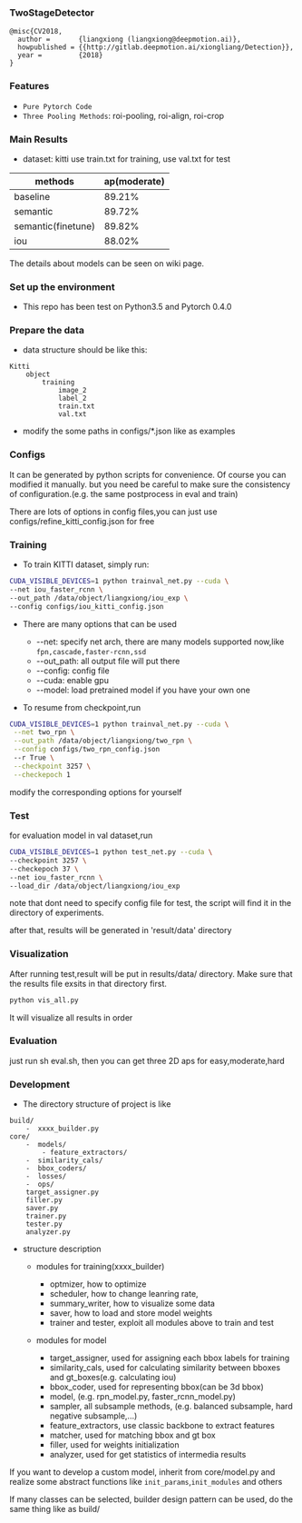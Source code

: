 ### TwoStageDetector
```
@misc{CV2018,
  author =       {liangxiong (liangxiong@deepmotion.ai)},
  howpublished = {{http://gitlab.deepmotion.ai/xiongliang/Detection}},
  year =         {2018}
}
```

### Features
* ```Pure Pytorch Code```
* ```Three Pooling Methods```: roi-pooling, roi-align, roi-crop

### Main Results
* dataset: kitti
use train.txt for training, use val.txt for test

| methods           |     ap(moderate)   |
|-------------------|----------|
| baseline          |   89.21% |
| semantic   |   89.72% |
| semantic(finetune) | 89.82% |
| iou       | 88.02%    |

The details about models can be seen on wiki page.

### Set up the environment
* This repo has been test on Python3.5 and Pytorch 0.4.0

### Prepare the data
* data structure should be like this:

```
Kitti
    object
        training
            image_2
            label_2
            train.txt
            val.txt
```
* modify the some paths in configs/*.json like as examples

### Configs
It can be generated by python scripts for convenience.
Of course you can modified it manually. but you need be careful
to make sure the consistency of configuration.(e.g. the same postprocess in eval and train)

There are lots of options in config files,you can just use
configs/refine_kitti_config.json for free


### Training
* To train KITTI dataset, simply run:

```bash
CUDA_VISIBLE_DEVICES=1 python trainval_net.py --cuda \
--net iou_faster_rcnn \
--out_path /data/object/liangxiong/iou_exp \
--config configs/iou_kitti_config.json
```
* There are many options that can be used
    * --net: specify net arch, there are many models supported now,like ```fpn,cascade,faster-rcnn,ssd ```
    * --out_path: all output file will put there
    * --config: config file
    * --cuda: enable gpu
    * --model: load pretrained model if you have your own one

* To resume from checkpoint,run
```bash
CUDA_VISIBLE_DEVICES=1 python trainval_net.py --cuda \
 --net two_rpn \
 --out_path /data/object/liangxiong/two_rpn \
 --config configs/two_rpn_config.json
 --r True \
 --checkpoint 3257 \
 --checkepoch 1
```
modify the corresponding options for yourself

### Test
for evaluation model in val dataset,run
```bash
CUDA_VISIBLE_DEVICES=1 python test_net.py --cuda \
--checkpoint 3257 \
--checkepoch 37 \
--net iou_faster_rcnn \
--load_dir /data/object/liangxiong/iou_exp
```
note that dont need to specify config file for test,
the script will find it in the directory of experiments.

after that, results will be generated in 'result/data' directory


### Visualization
After running test,result will be put in results/data/ directory.
Make sure that the results file exsits in that directory first.
```bash
python vis_all.py
```
It will visualize all results in order

### Evaluation
just run sh eval.sh, then you can get three 2D aps for easy,moderate,hard

### Development
* The directory structure of project is like
```
build/
    -  xxxx_builder.py
core/
    -  models/
        - feature_extractors/
    -  similarity_cals/
    -  bbox_coders/
    -  losses/
    -  ops/
    target_assigner.py
    filler.py
    saver.py
    trainer.py
    tester.py
    analyzer.py
```
* structure description
    * modules for training(xxxx_builder)
        * optmizer, how to optimize
        * scheduler, how to change leanring rate,
        * summary_writer, how to visualize some data
        * saver, how to load and store model weights
        * trainer and tester, exploit all modules above to train and test

    * modules for model
        * target_assigner, used for assigning each bbox labels for training
        * similarity_cals, used for calculating similarity between bboxes and gt_boxes(e.g. calculating iou)
        * bbox_coder, used for representing bbox(can be 3d bbox)
        * model, (e.g. rpn_model.py, faster_rcnn_model.py)
        * sampler, all subsample methods, (e.g. balanced subsample, hard negative subsample,...)
        * feature_extractors, use classic backbone to extract features
        * matcher, used for matching bbox and gt box
        * filler, used for weights initialization
        * analyzer, used for get statistics of intermedia results

If you want to develop a custom model, inherit from core/model.py and realize some abstract functions
like ```init_params```,```init_modules``` and others

If many classes can be selected, builder design pattern can be used, do the same thing like as build/

